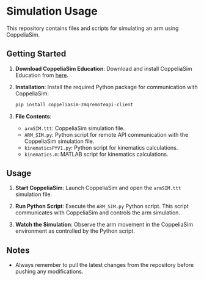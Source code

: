 # Simulation Usage
This repository contains files and scripts for simulating an arm using CoppeliaSim.

## Getting Started
1. **Download CoppeliaSim Education**: Download and install CoppeliaSim Education from [here](https://www.coppeliarobotics.com).

2. **Installation**: Install the required Python package for communication with CoppeliaSim:
    ```bash
    pip install coppeliasim-zmqremoteapi-client
    ```

3. **File Contents**:
    - `armSIM.ttt`: CoppeliaSim simulation file.
    - `ARM_SIM.py`: Python script for remote API communication with the CoppeliaSim simulation file.
    - `kinematicsPYV1.py`: Python script for kinematics calculations.
    - `kinematics.m`: MATLAB script for kinematics calculations.

## Usage

1. **Start CoppeliaSim**: Launch CoppeliaSim and open the `armSIM.ttt` simulation file.

2. **Run Python Script**: Execute the `ARM_SIM.py` Python script. This script communicates with CoppeliaSim and controls the arm simulation.

3. **Watch the Simulation**: Observe the arm movement in the CoppeliaSim environment as controlled by the Python script.

## Notes

- Always remember to pull the latest changes from the repository before pushing any modifications.

